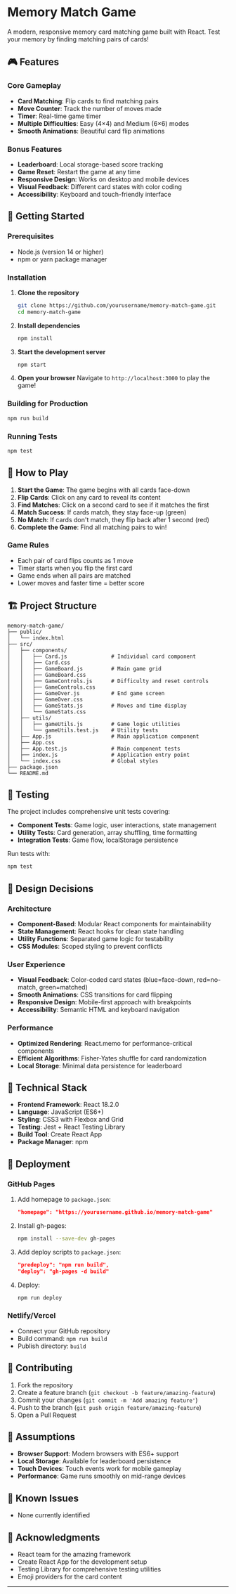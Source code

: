 # Memory Match Game

A modern, responsive memory card matching game built with React. Test your memory by finding matching pairs of cards!



## 🎮 Features

### Core Gameplay
- **Card Matching**: Flip cards to find matching pairs
- **Move Counter**: Track the number of moves made
- **Timer**: Real-time game timer
- **Multiple Difficulties**: Easy (4×4) and Medium (6×6) modes
- **Smooth Animations**: Beautiful card flip animations

### Bonus Features
- **Leaderboard**: Local storage-based score tracking
- **Game Reset**: Restart the game at any time
- **Responsive Design**: Works on desktop and mobile devices
- **Visual Feedback**: Different card states with color coding
- **Accessibility**: Keyboard and touch-friendly interface

## 🚀 Getting Started

### Prerequisites
- Node.js (version 14 or higher)
- npm or yarn package manager

### Installation

1. **Clone the repository**
   ```bash
   git clone https://github.com/yourusername/memory-match-game.git
   cd memory-match-game
   ```

2. **Install dependencies**
   ```bash
   npm install
   ```

3. **Start the development server**
   ```bash
   npm start
   ```

4. **Open your browser**
   Navigate to `http://localhost:3000` to play the game!

### Building for Production

```bash
npm run build
```

### Running Tests

```bash
npm test
```

## 🎯 How to Play

1. **Start the Game**: The game begins with all cards face-down
2. **Flip Cards**: Click on any card to reveal its content
3. **Find Matches**: Click on a second card to see if it matches the first
4. **Match Success**: If cards match, they stay face-up (green)
5. **No Match**: If cards don't match, they flip back after 1 second (red)
6. **Complete the Game**: Find all matching pairs to win!

### Game Rules
- Each pair of card flips counts as 1 move
- Timer starts when you flip the first card
- Game ends when all pairs are matched
- Lower moves and faster time = better score

## 🏗️ Project Structure

```
memory-match-game/
├── public/
│   └── index.html
├── src/
│   ├── components/
│   │   ├── Card.js              # Individual card component
│   │   ├── Card.css
│   │   ├── GameBoard.js         # Main game grid
│   │   ├── GameBoard.css
│   │   ├── GameControls.js      # Difficulty and reset controls
│   │   ├── GameControls.css
│   │   ├── GameOver.js          # End game screen
│   │   ├── GameOver.css
│   │   ├── GameStats.js         # Moves and time display
│   │   └── GameStats.css
│   ├── utils/
│   │   ├── gameUtils.js         # Game logic utilities
│   │   └── gameUtils.test.js    # Utility tests
│   ├── App.js                   # Main application component
│   ├── App.css
│   ├── App.test.js              # Main component tests
│   ├── index.js                 # Application entry point
│   └── index.css                # Global styles
├── package.json
└── README.md
```

## 🧪 Testing

The project includes comprehensive unit tests covering:

- **Component Tests**: Game logic, user interactions, state management
- **Utility Tests**: Card generation, array shuffling, time formatting
- **Integration Tests**: Game flow, localStorage persistence

Run tests with:
```bash
npm test
```

## 🎨 Design Decisions

### Architecture
- **Component-Based**: Modular React components for maintainability
- **State Management**: React hooks for clean state handling
- **Utility Functions**: Separated game logic for testability
- **CSS Modules**: Scoped styling to prevent conflicts

### User Experience
- **Visual Feedback**: Color-coded card states (blue=face-down, red=no-match, green=matched)
- **Smooth Animations**: CSS transitions for card flipping
- **Responsive Design**: Mobile-first approach with breakpoints
- **Accessibility**: Semantic HTML and keyboard navigation

### Performance
- **Optimized Rendering**: React.memo for performance-critical components
- **Efficient Algorithms**: Fisher-Yates shuffle for card randomization
- **Local Storage**: Minimal data persistence for leaderboard

## 🔧 Technical Stack

- **Frontend Framework**: React 18.2.0
- **Language**: JavaScript (ES6+)
- **Styling**: CSS3 with Flexbox and Grid
- **Testing**: Jest + React Testing Library
- **Build Tool**: Create React App
- **Package Manager**: npm

## 🚀 Deployment

### GitHub Pages
1. Add homepage to `package.json`:
   ```json
   "homepage": "https://yourusername.github.io/memory-match-game"
   ```

2. Install gh-pages:
   ```bash
   npm install --save-dev gh-pages
   ```

3. Add deploy scripts to `package.json`:
   ```json
   "predeploy": "npm run build",
   "deploy": "gh-pages -d build"
   ```

4. Deploy:
   ```bash
   npm run deploy
   ```

### Netlify/Vercel
- Connect your GitHub repository
- Build command: `npm run build`
- Publish directory: `build`

## 🤝 Contributing

1. Fork the repository
2. Create a feature branch (`git checkout -b feature/amazing-feature`)
3. Commit your changes (`git commit -m 'Add amazing feature'`)
4. Push to the branch (`git push origin feature/amazing-feature`)
5. Open a Pull Request

## 📝 Assumptions

- **Browser Support**: Modern browsers with ES6+ support
- **Local Storage**: Available for leaderboard persistence
- **Touch Devices**: Touch events work for mobile gameplay
- **Performance**: Game runs smoothly on mid-range devices

## 🐛 Known Issues

- None currently identified



## 🙏 Acknowledgments

- React team for the amazing framework
- Create React App for the development setup
- Testing Library for comprehensive testing utilities
- Emoji providers for the card content

---

